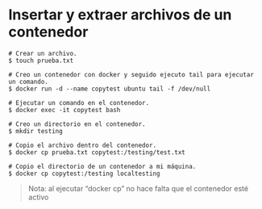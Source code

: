 # Insertar y extraer archivos de un contenedor

```console
# Crear un archivo.
$ touch prueba.txt

# Creo un contenedor con docker y seguido ejecuto tail para ejecutar un comando.
$ docker run -d --name copytest ubuntu tail -f /dev/null

# Ejecutar un comando en el contenedor.
$ docker exec -it copytest bash

# Creo un directorio en el contenedor.
$ mkdir testing

# Copio el archivo dentro del contenedor.
$ docker cp prueba.txt copytest:/testing/test.txt

# Copio el directorio de un contenedor a mi máquina.
$ docker cp copytest:/testing localtesting
```

> Nota: al ejecutar “docker cp” no hace falta que el contenedor esté activo
